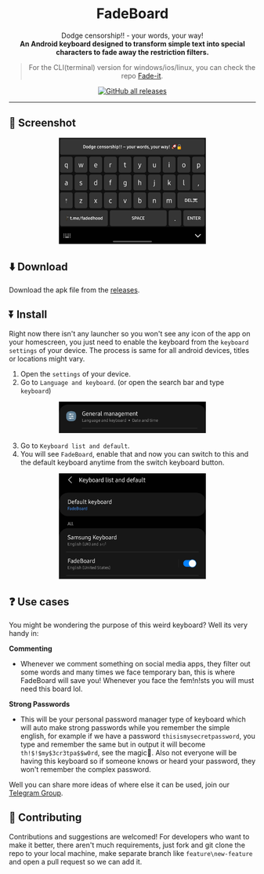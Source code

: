 <div align="center">

# FadeBoard
Dodge censorship!! - your words, your way!
<br>
**An Android keyboard designed to transform simple text into special characters to fade away the restriction filters.**

> For the CLI(terminal) version for windows/ios/linux, you can check the repo [Fade-it](https://github.com/anonfaded/fade-it).

[![GitHub all releases](https://img.shields.io/github/downloads/anonfaded/fadeboard/total?label=Downloads&logo=github)](https://github.com/anonfaded/fadeboard/releases/)

</div>

---

## 📱 Screenshot

<div align="center">
<img src="/images/1.jpg" style="width: 300px; height: auto;" >
</div>

## ⬇️ Download

Download the apk file from the [releases](https://github.com/anonfaded/fadeboard/releases/tag/v2.0).

## ⏬ Install

Right now there isn't any launcher so you won't see any icon of the app on your homescreen, you just need to enable the keyboard from the `keyboard settings` of your device. The process is same for all android devices, titles or locations might vary.

1. Open the `settings` of your device.
2. Go to `Language and keyboard`.
(or open the search bar and type `keyboard`)
<div align="center">
<img src="/images/2.jpg" style="width: 300px; height: auto;" >
</div>

3. Go to `Keyboard list and default`. 
4. You will see `FadeBoard`, enable that and now you can switch to this and the default keyboard anytime from the switch keyboard button.

<div align="center">
<img src="/images/3.jpg" style="width: 300px; height: auto;" >
</div>


## ❓ Use cases 

You might be wondering the purpose of this weird keyboard?
Well its very handy in:

**Commenting**
- Whenever we comment something on social media apps, they filter out some words and many times we face temporary ban, this is where FadeBoard will save you!
Whenever you face the fem!n!sts you will must need this board lol.

**Strong Passwords**
- This will be your personal password manager type of keyboard which will auto make strong passwords while you remember the simple english, for example if we have a password `thisismysecretpassword`, you type and remember the same but in output it will become `th!$!$my$3cr3tpa$$w0rd`, see the magic🎩. Also not everyone will be having this keyboard so if someone knows or heard your password, they won't remember the complex password.

Well you can share more ideas of where else it can be used, join our [Telegram Group](https://t.me/cyberhood).



## 🤝 Contributing

Contributions and suggestions are welcomed!
For developers who want to make it better, there aren't  much requirements, just fork and git clone the repo to your local machine, make separate branch like `feature\new-feature` and open a pull request so we can add it.

